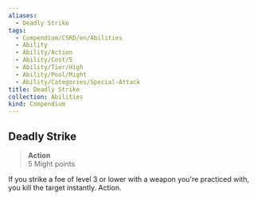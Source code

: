 ```yaml
---
aliases:
  - Deadly Strike
tags:
  - Compendium/CSRD/en/Abilities
  - Ability
  - Ability/Action
  - Ability/Cost/5
  - Ability/Tier/High
  - Ability/Pool/Might
  - Ability/Categories/Special-Attack
title: Deadly Strike
collection: Abilities
kind: Compendium
---
```

## Deadly Strike  
>**Action**  
>5 Might points
  
If you strike a foe of level 3 or lower with a weapon you're practiced with, you kill the target instantly. Action.